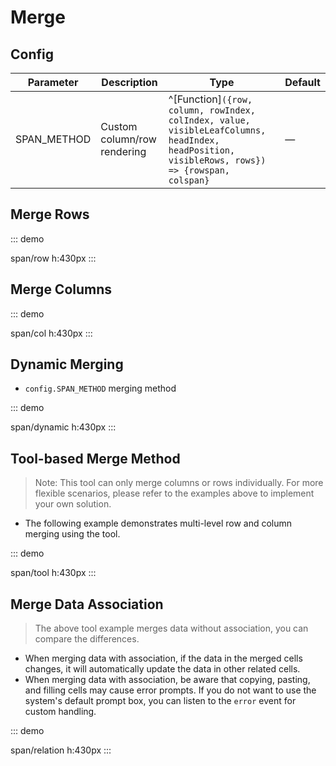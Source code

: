 # Merge

## Config

| Parameter | Description | Type  | Default |
| --- | --- | ---  | --- |
| SPAN_METHOD | Custom column/row rendering | ^[Function]`({row, column, rowIndex, colIndex, value, visibleLeafColumns, headIndex, headPosition, visibleRows, rows}) => {rowspan, colspan}`  | — |

## Merge Rows

::: demo

span/row
h:430px
:::

## Merge Columns

::: demo

span/col
h:430px
:::

## Dynamic Merging

-   `config.SPAN_METHOD` merging method

::: demo

span/dynamic
h:430px
:::

## Tool-based Merge Method
> Note: This tool can only merge columns or rows individually. For more flexible scenarios, please refer to the examples above to implement your own solution.
- The following example demonstrates multi-level row and column merging using the tool.

::: demo

span/tool
h:430px
:::

## Merge Data Association
> The above tool example merges data without association, you can compare the differences.
- When merging data with association, if the data in the merged cells changes, it will automatically update the data in other related cells.
- When merging data with association, be aware that copying, pasting, and filling cells may cause error prompts. If you do not want to use the system's default prompt box, you can listen to the `error` event for custom handling.

::: demo

span/relation
h:430px
:::
